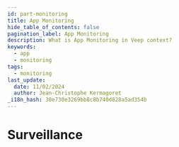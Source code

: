```yaml
---
id: part-monitoring
title: App Monitoring
hide_table_of_contents: false
pagination_label: App Monitoring
description: What is App Monitoring in Veep context?
keywords:
  - app
  - monitoring
tags:
  - monitoring
last_update:
  date: 11/02/2024
  author: Jean-Christophe Kermagoret
_i18n_hash: 30e730e3269bb8c8b740d828a5ad354b
---
```

# Surveillance
